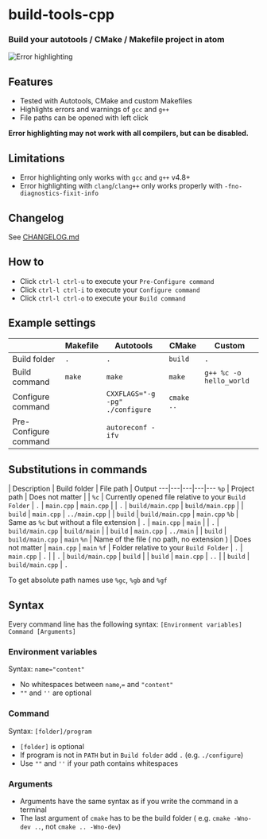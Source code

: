build-tools-cpp
===============

### Build your autotools / CMake / Makefile project in atom

![Error highlighting](https://cloud.githubusercontent.com/assets/7817714/3423149/34a97ec6-ff84-11e3-9237-8fe420bb1b90.png)

## Features
* Tested with Autotools, CMake and custom Makefiles
* Highlights errors and warnings of `gcc` and `g++`
* File paths can be opened with left click

<b>Error highlighting may not work with all compilers, but can be disabled.
</b>

## Limitations
* Error highlighting only works with `gcc` and `g++` v4.8+
* Error highlighting with `clang`/`clang++` only works properly with `-fno-diagnostics-fixit-info`

## Changelog
See [CHANGELOG.md](CHANGELOG.md)

## How to
* Click `ctrl-l ctrl-u` to execute your `Pre-Configure command`
* Click `ctrl-l ctrl-i` to execute your `Configure command`
* Click `ctrl-l ctrl-o` to execute your `Build command`

## Example settings
| |Makefile | Autotools | CMake | Custom
---|---|---|---|---
Build folder | `.` | `.` | `build` | `.`
Build command | `make` | `make` | `make` | `g++ %c -o hello_world`
Configure command | | `CXXFLAGS="-g -pg" ./configure` | `cmake ..` |
Pre-Configure command | | `autoreconf -ifv` | |

## Substitutions in commands

 | Description | Build folder | File path | Output
---|---|---|---|---
`%p` | Project path | Does not matter | |
`%c` | Currently opened file relative to your `Build Folder` | `.` | `main.cpp` | `main.cpp`
 | | `.` | `build/main.cpp` | `build/main.cpp`
 | | `build` | `main.cpp` | `../main.cpp`
 | | `build` | `build/main.cpp` | `main.cpp`
`%b` | Same as `%c` but without a file extension | `.` | `main.cpp` | `main`
 | | `.` | `build/main.cpp` | `build/main`
 | | `build` | `main.cpp` | `../main`
 | | `build` | `build/main.cpp` | `main`
`%n` | Name of the file ( no path, no extension ) | Does not matter | `main.cpp` | `main`
`%f` | Folder relative to your `Build Folder` | `.` | `main.cpp` | `.`
 | | `.` | `build/main.cpp` | `build`
 | | `build` | `main.cpp` | `..`
 | | `build` | `build/main.cpp` | `.`

To get absolute path names use `%gc`, `%gb` and `%gf`


## Syntax
Every command line has the following syntax:
`[Environment variables] Command [Arguments]`
### Environment variables
Syntax: `name="content"`
* No whitespaces between `name`,`=` and `"content"`
* `""` and `''` are optional

### Command
Syntax: `[folder]/program`
* `[folder]` is optional
* If program is not in `PATH` but in `Build folder` add `.` (e.g. `./configure`)
* Use `""` and `''` if your path contains whitespaces

### Arguments
* Arguments have the same syntax as if you write the command in a terminal
* The last argument of `cmake` has to be the build folder ( e.g. `cmake -Wno-dev ..`, not `cmake .. -Wno-dev`)
